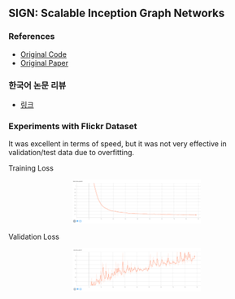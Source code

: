 ## SIGN: Scalable Inception Graph Networks  
### References  
- [Original Code](https://github.com/twitter-research/sign)  
- [Original Paper](https://arxiv.org/abs/2004.11198)  

### 한국어 논문 리뷰  
- [링크](https://greeksharifa.github.io/machine_learning/2021/09/10/SIGN/)  

### Experiments with Flickr Dataset  
It was excellent in terms of speed, but it was not very effective in validation/test data due to overfitting.  

Training Loss  
<center><img src="/img/train_loss.PNG" width="50%"></center>  

Validation Loss  
<center><img src="/img/val_loss.PNG" width="50%"></center>  
